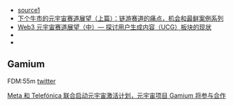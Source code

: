 - [source1](https://twitter.com/zachpumpit/status/1661030762026606592)
- [下个牛市的元宇宙赛道展望（上篇）：链游赛道的痛点，机会和最鲜案例系列](https://www.theblockbeats.info/news/35886)
- [Web3 元宇宙赛道展望（中）— 探讨用户生成内容（UCG）板块的现状](https://www.theblockbeats.info/news/36640)
- []()
- []()

## Gamium

FDM:55m [twitter](https://twitter.com/gamiumcorp)

[Meta 和 Telefónica 联合启动元宇宙激活计划，元宇宙项目 Gamium 将参与合作](https://foresightnews.pro/news/detail/18467)
